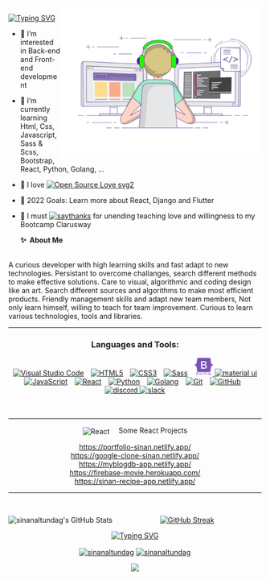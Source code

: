 <a href="https://www.linkedin.com/in/sinan-altundag/">
<img src="images/developer.gif" width="400" align="right" alt="logo">
</a>

[![Typing SVG](https://readme-typing-svg.herokuapp.com?font=Timmana&size=30&duration=6000&color=0765F7&center=true&vCenter=true&lines=Hello%F0%9F%91%8B+My+name+is+Sinan+++)](https://git.io/typing-svg)
- 👀 I’m interested in Back-end and Front-end development
- 🌱 I’m currently learning Html, Css, Javascript, Sass & Scss, Bootstrap, React, Python, Golang, ...
- 💞️ I love [![Open Source Love svg2](https://badges.frapsoft.com/os/v2/open-source.svg?v=103)](https://github.com/)
- 🥅 2022 Goals: Learn more about React, Django and Flutter
- 👯 I must [![saythanks](https://img.shields.io/badge/say-thanks-ff69b4.svg)](https://www.clarusway.com) for unending teaching love and willingness to my Bootcamp Clarusway


  <summary><b>✨&nbsp;&nbsp;About&nbsp;Me</b></summary>
  <br/>
<p>
  A curious developer with high learning skills and fast adapt to new technologies. Persistant to overcome challanges, search different methods to make effective solutions. Care to visual, algorithmic and coding design like an art.  Search different sources and algorithms to make most efficient products. Friendly management skills and adapt new team members, Not only learn himself, willing to teach for team improvement. Curious to learn various technologies, tools and libraries.  
</p>

---

<div align="center">
    
   

### Languages and Tools:

<div align="center">
<a href="https://code.visualstudio.com/" target="_blank"><img alt="Visual Studio Code" width="36px" src="https://cdn.jsdelivr.net/gh/devicons/devicon/icons/vscode/vscode-original.svg" style="padding-right:10px;" /></a>
<a href="https://www.w3.org/html/" target="_blank"><img alt="HTML5" width="36px" src="https://cdn.jsdelivr.net/gh/devicons/devicon/icons/html5/html5-original.svg" style="padding-right:10px;" /></a>
<a href="https://www.w3schools.com/css/" target="_blank"><img  alt="CSS3" width="36px" src="https://cdn.jsdelivr.net/gh/devicons/devicon/icons/css3/css3-original.svg" style="padding-right:10px;" /></a>
<a href="https://sass-lang.com/" target="_blank"><img  alt="Sass" width="36px" src="https://cdn.jsdelivr.net/gh/devicons/devicon/icons/sass/sass-original.svg" style="padding-right:10px;" /></a>
<a href="https://getbootstrap.com" target="_blank"> <img src="https://raw.githubusercontent.com/devicons/devicon/master/icons/bootstrap/bootstrap-plain-wordmark.svg" alt="bootstrap" width="36px" /> </a>
<a href="https://mui.com/" target="_blank"> <img src="https://v4.mui.com/static/logo_raw.svg" alt="material ui" width="36px" /> </a>
<a href="https://developer.mozilla.org/en-US/docs/Web/JavaScript" target="_blank"><img  alt="JavaScript" width="36px" src="https://cdn.jsdelivr.net/gh/devicons/devicon/icons/javascript/javascript-original.svg" style="padding-right:10px;" /></a>
<a href="https://reactjs.org/" target="_blank"><img  alt="React" width="36px" src="https://cdn.jsdelivr.net/gh/devicons/devicon/icons/react/react-original.svg" style="padding-right:10px;" /></a>
<a href="https://www.python.org/" target="_blank"><img  alt="Python" width="36px" src="https://cdn.jsdelivr.net/gh/devicons/devicon/icons/python/python-original.svg" style="padding-right:10px;" /></a>
<a href="https://go.dev/" target="_blank"><img  alt="Golang" width="36px" src="https://cdn.jsdelivr.net/gh/devicons/devicon/icons/go/go-original.svg" style="padding-right:10px;" /></a>
<a href="https://git-scm.com/" target="_blank"><img  alt="Git" width="36px" src="https://cdn.jsdelivr.net/gh/devicons/devicon/icons/git/git-original.svg" style="padding-right:10px;" /></a>
<a href="https://github.com/" target="_blank"><img  alt="GitHub" width="36px" src="https://user-images.githubusercontent.com/3369400/139447912-e0f43f33-6d9f-45f8-be46-2df5bbc91289.png" style="padding-right:10px;" /></a>
<a href="https://discord.com/" target="_blank"> <img src="https://cdn4.iconfinder.com/data/icons/logos-and-brands/512/91_Discord_logo_logos-512.png" alt="discord" width="30" height="30"/> </a> 
<a href="https://slack.com/intl/en-tr/" target="_blank"> <img src="https://cdn.brandfolder.io/5H442O3W/as/pl546j-7le8zk-4nzzs1/Slack_Mark_Web.png" alt="slack" width="37" height="37"/> </a>

  
</div>
    </div>
<br />
<br />

---

 <div align="center">
 <img align="center" alt="React" width="26px" src="https://cdn.jsdelivr.net/gh/devicons/devicon/icons/react/react-original.svg" style="padding-right:10px;" /> &nbsp;Some React Projects 
 
https://portfolio-sinan.netlify.app/ <br/>
https://google-clone-sinan.netlify.app/ <br/>
https://myblogdb-app.netlify.app/ <br/>
https://firebase-movie.herokuapp.com/ <br/>
https://sinan-recipe-app.netlify.app/ <br/>

</div>

---

  <br/>
  <div align="center">
    
 <img align="left" alt="sinanaltundag's GitHub Stats" src="https://github-readme-stats.vercel.app/api?username=sinanaltundag&show_icons=true&hide_border=false&title_color=ff652f&icon_color=FFE400&bg_color=09131B&text_color=ffffff&border_color=0c1a25" />
 

    
[![GitHub Streak](https://github-readme-streak-stats.herokuapp.com?user=Sinanaltundag&theme=dark&date_format=M%20j%5B%2C%20Y%5D&ring=DD382B&fire=DD2727)](https://www.linkedin.com/in/sinan-altundag/)
</div>

<div align="center">
    
[![Typing SVG](https://readme-typing-svg.herokuapp.com?font=Timmana&size=30&duration=6000&color=F74747&center=true&vCenter=true&lines=%F0%9F%94%97+Connect+with+me)](https://git.io/typing-svg)

<a href="https://www.linkedin.com/in/sinan-altundag/" target="blank"><img align="center" src="https://user-images.githubusercontent.com/87491141/161761337-e1fed6bc-f699-49a6-8d96-69f9da804749.png" alt="sinanaltundag" height="40" width="40" /></a>
<a href="mailto:peykani@gmail.com" target="blank"><img align="center" src="https://user-images.githubusercontent.com/87491141/161759914-e0349994-b474-4921-a8b3-1d9baa56d732.png" alt="sinanaltundag" height="40" width="40" /></a>
</div>

<div align="center">
  <a href="https://www.linkedin.com/in/sinan-altundag/">
    <img src="https://activity-graph.herokuapp.com/graph?username=Sinanaltundag&hide_border=true&area=true&point=transparent&theme=react-dark" />
  </a>
</div>
  
  
<!-- 📊 &nbsp;**This week I spent my time on**

![Wwakatime stats](https://github-readme-stats-taupe-two.vercel.app/api/wakatime?username=sinanaltundag&hide_title=true&hide_border=true&langs_count=5&bg_color=00000000&text_color=777)


<details> -->

  
<!---
peykani/peykani is a ✨ special ✨ repository because its `README.md` (this file) appears on your GitHub profile.
You can click the Preview link to take a look at your changes.
--->

